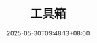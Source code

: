 ---
weight: 999
title: "工具箱"
description: ""
icon: "Handyman"
date: "2025-05-30T09:48:13+08:00"
lastmod: "2025-05-30T09:48:13+08:00"
draft: false
toc: true
---